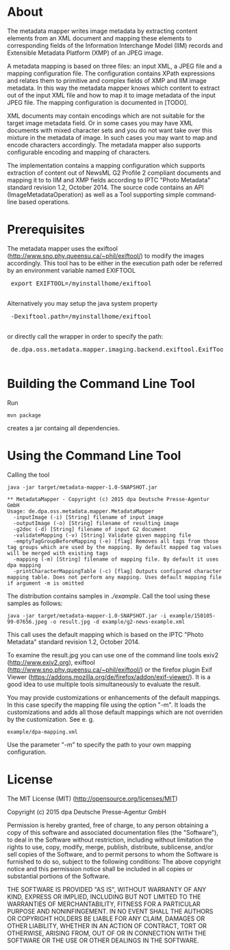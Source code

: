 # About

The metadata mapper writes image metadata by extracting content elements from an XML 
document and mapping these elements to corresponding fields of the Information Interchange 
Model (IIM) records and Extensible Metadata Platform (XMP) of an JPEG image.
 
A metadata mapping is based on three files: an input XML, a JPEG file and a mapping configuration
file. The configuration contains XPath expressions and relates them to primitive and complex 
fields of XMP and IIM image metadata. In this way the metadata mapper knows which content to extract
out of the input XML file and how to map it to image metadata of the input JPEG file. The mapping
configuration is documented in [TODO].

XML documents may contain encodings which are not suitable for the target image metadata field. 
Or in some cases you may have XML documents with mixed character sets and you do not want
take over this mixture in the metadata of image. In such cases you may want to map and encode 
characters accordingly. The metadata mapper also supports configurable encoding and mapping 
of characters. 

The implementation contains a mapping configuration which supports extraction of content 
out of NewsML G2 Profile 2 compliant documents and mapping it to to IIM and XMP fields
according to IPTC "Photo Metadata" standard revision 1.2, October 2014. The source code contains 
an API (ImageMetadataOperation) as well as a Tool supporting simple command-line based operations.


# Prerequisites

The metadata mapper uses the exiftool (<http://www.sno.phy.queensu.ca/~phil/exiftool/>) to modify the
images accordingly. This tool has to be either in the execution path oder be referred by an environment
variable named EXIFTOOL
 <pre>
 export EXIFTOOL=/myinstallhome/exiftool
 </pre>
Alternatively you may setup the java system property
 <pre>
 -Dexiftool.path=/myinstallhome/exiftool
 </pre>
or directly call the wrapper in order to specify the path:
 <pre>
 de.dpa.oss.metadata.mapper.imaging.backend.exiftool.ExifTool.setPathToExifTool("/myinstallhome/exiftool")
 </pre>

# Building the Command Line Tool

Run 
```
mvn package
```
creates a jar containg all dependencies.

# Using the Command Line Tool

Calling the tool
```
java -jar target/metadata-mapper-1.0-SNAPSHOT.jar

** MetadataMapper - Copyright (c) 2015 dpa Deutsche Presse-Agentur GmbH
Usage: de.dpa.oss.metadata.mapper.MetadataMapper
  -inputImage (-i) [String] filename of input image
  -outputImage (-o) [String] filename of resulting image
  -g2doc (-d) [String] filename of input G2 document
  -validateMapping (-v) [String] Validate given mapping file
  -emptyTagGroupBeforeMapping (-e) [flag] Removes all tags from those tag groups which are used by the mapping. By default mapped tag values will be merged with existing tags
  -mapping (-m) [String] filename of mapping file. By default it uses dpa mapping
  -printCharacterMappingTable (-c) [flag] Outputs configured character mapping table. Does not perform any mapping. Uses default mapping file if argument -m is omitted
```

The distribution contains samples in *./example*. Call the tool using these samples as
follows:
```
java -jar target/metadata-mapper-1.0-SNAPSHOT.jar -i example/150105-99-07656.jpeg -o result.jpg -d example/g2-news-example.xml
```

This call uses the default mapping which is based on the IPTC "Photo Metadata" standard revision 1.2, 
October 2014.

To examine the result.jpg you can use one of the command line tools exiv2 (http://www.exiv2.org), 
exiftool (http://www.sno.phy.queensu.ca/~phil/exiftool/) or the firefox plugin Exif Viewer
(https://addons.mozilla.org/de/firefox/addon/exif-viewer/). It is a good idea to use multiple
tools simultaneously to evaluate the result.

You may provide customizations or enhancements of the default mappings. In this case specify the mapping file using
the option "-m". It loads the customizations and adds all those default mappings which are not overriden by the
customization. See e. g.
 ```
 example/dpa-mapping.xml
 ```
 Use the parameter "-m" to specify the path to your own mapping configuration.
  
# License
The MIT License (MIT) (http://opensource.org/licenses/MIT)

Copyright (c) 2015 dpa Deutsche Presse-Agentur GmbH

Permission is hereby granted, free of charge, to any person obtaining a copy of this software and
associated documentation files (the "Software"), to deal in the Software without restriction,
including without limitation the rights to use, copy, modify, merge, publish, distribute, sublicense,
and/or sell copies of the Software, and to permit persons to whom the Software is furnished to do
so, subject to the following conditions: The above copyright notice and this permission notice shall
be included in all copies or substantial portions of the Software.

THE SOFTWARE IS PROVIDED "AS IS", WITHOUT WARRANTY OF ANY KIND, EXPRESS OR IMPLIED, INCLUDING
BUT NOT LIMITED TO THE WARRANTIES OF MERCHANTABILITY, FITNESS FOR A PARTICULAR PURPOSE AND
NONINFINGEMENT. IN NO EVENT SHALL THE AUTHORS OR COPYRIGHT HOLDERS BE LIABLE FOR ANY CLAIM, DAMAGES
OR OTHER LIABILITY, WHETHER IN AN ACTION OF CONTRACT, TORT OR OTHERWISE, ARISING FROM, OUT OF OR IN
CONNECTION WITH THE SOFTWARE OR THE USE OR OTHER DEALINGS IN THE SOFTWARE.
   




